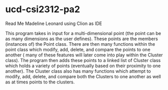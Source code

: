 # ucd-csi2312-pa2

Read Me
 Madeline Leonard using Clion as IDE
 
 This program takes in input for a multi-dimensional point (the point can be as many dimensions as the user defines).
 These points are the members (instances of) the Point class. There are then many functions within the point class which modify, add, delete, and 
 compare the points to one another ( many of these features will later come into play within the Cluster class). The program then adds these points 
 to a linked list of Cluster class which holds a variety of points (eventually based on their proximity to one another). The Cluster class also 
 has many functions which attempt to modify, add, delete, and compare both the Clusters to one another as well as at times points to the clusters.
 
 
 
 